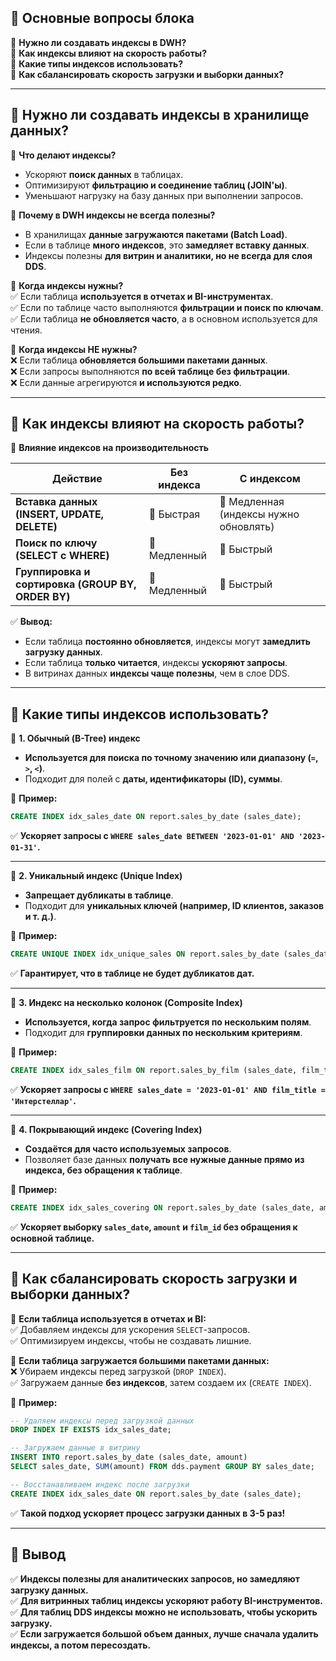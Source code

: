 ## 🎯 **Основные вопросы блока**

🔹 **Нужно ли создавать индексы в DWH?**  
🔹 **Как индексы влияют на скорость работы?**  
🔹 **Какие типы индексов использовать?**  
🔹 **Как сбалансировать скорость загрузки и выборки данных?**

---

## 📌 **Нужно ли создавать индексы в хранилище данных?**

🎯 **Что делают индексы?**

- Ускоряют **поиск данных** в таблицах.
- Оптимизируют **фильтрацию и соединение таблиц (JOIN'ы)**.
- Уменьшают нагрузку на базу данных при выполнении запросов.

🎯 **Почему в DWH индексы не всегда полезны?**

- В хранилищах **данные загружаются пакетами (Batch Load)**.
- Если в таблице **много индексов**, это **замедляет вставку данных**.
- Индексы полезны **для витрин и аналитики, но не всегда для слоя DDS**.

📌 **Когда индексы нужны?**  
✅ Если таблица **используется в отчетах и BI-инструментах**.  
✅ Если по таблице часто выполняются **фильтрации и поиск по ключам**.  
✅ Если таблица **не обновляется часто**, а в основном используется для чтения.

📌 **Когда индексы НЕ нужны?**  
❌ Если таблица **обновляется большими пакетами данных**.  
❌ Если запросы выполняются **по всей таблице без фильтрации**.  
❌ Если данные агрегируются **и используются редко**.

---

## 📌 **Как индексы влияют на скорость работы?**

🎯 **Влияние индексов на производительность**

|Действие|Без индекса|С индексом|
|---|---|---|
|**Вставка данных (INSERT, UPDATE, DELETE)**|🔹 Быстрая|🔻 Медленная (индексы нужно обновлять)|
|**Поиск по ключу (SELECT с WHERE)**|🔻 Медленный|🔹 Быстрый|
|**Группировка и сортировка (GROUP BY, ORDER BY)**|🔻 Медленный|🔹 Быстрый|

✅ **Вывод:**

- Если таблица **постоянно обновляется**, индексы могут **замедлить загрузку данных**.
- Если таблица **только читается**, индексы **ускоряют запросы**.
- В витринах данных **индексы чаще полезны**, чем в слое DDS.

---

## 📌 **Какие типы индексов использовать?**

🎯 **1. Обычный (B-Tree) индекс**

- **Используется для поиска по точному значению или диапазону (`=`, `>`, `<`)**.
- Подходит для полей с **даты, идентификаторы (ID), суммы**.

📌 **Пример:**

```sql
CREATE INDEX idx_sales_date ON report.sales_by_date (sales_date);
```

✅ **Ускоряет запросы с `WHERE sales_date BETWEEN '2023-01-01' AND '2023-01-31'`.**

---

🎯 **2. Уникальный индекс (Unique Index)**

- **Запрещает дубликаты в таблице**.
- Подходит для **уникальных ключей (например, ID клиентов, заказов и т. д.)**.

📌 **Пример:**

```sql
CREATE UNIQUE INDEX idx_unique_sales ON report.sales_by_date (sales_date);
```

✅ **Гарантирует, что в таблице не будет дубликатов дат.**

---

🎯 **3. Индекс на несколько колонок (Composite Index)**

- **Используется, когда запрос фильтруется по нескольким полям**.
- Подходит для **группировки данных по нескольким критериям**.

📌 **Пример:**

```sql
CREATE INDEX idx_sales_film ON report.sales_by_film (sales_date, film_title);
```

✅ **Ускоряет запросы с `WHERE sales_date = '2023-01-01' AND film_title = 'Интерстеллар'`.**

---

🎯 **4. Покрывающий индекс (Covering Index)**

- **Создаётся для часто используемых запросов**.
- Позволяет базе данных **получать все нужные данные прямо из индекса, без обращения к таблице**.

📌 **Пример:**

```sql
CREATE INDEX idx_sales_covering ON report.sales_by_date (sales_date, amount) INCLUDE (film_id);
```

✅ **Ускоряет выборку `sales_date`, `amount` и `film_id` без обращения к основной таблице.**

---

## 📌 **Как сбалансировать скорость загрузки и выборки данных?**

🎯 **Если таблица используется в отчетах и BI:**  
✅ Добавляем индексы для ускорения `SELECT`-запросов.  
✅ Оптимизируем индексы, чтобы не создавать лишние.

🎯 **Если таблица загружается большими пакетами данных:**  
❌ Убираем индексы перед загрузкой (`DROP INDEX`).  
✅ Загружаем данные **без индексов**, затем создаем их (`CREATE INDEX`).

📌 **Пример:**

```sql
-- Удаляем индексы перед загрузкой данных
DROP INDEX IF EXISTS idx_sales_date;

-- Загружаем данные в витрину
INSERT INTO report.sales_by_date (sales_date, amount)
SELECT sales_date, SUM(amount) FROM dds.payment GROUP BY sales_date;

-- Восстанавливаем индекс после загрузки
CREATE INDEX idx_sales_date ON report.sales_by_date (sales_date);
```

✅ **Такой подход ускоряет процесс загрузки данных в 3-5 раз!**

---

## 🔑 **Вывод**

✅ **Индексы полезны для аналитических запросов, но замедляют загрузку данных.**  
✅ **Для витринных таблиц индексы ускоряют работу BI-инструментов.**  
✅ **Для таблиц DDS индексы можно не использовать, чтобы ускорить загрузку.**  
✅ **Если загружается большой объем данных, лучше сначала удалить индексы, а потом пересоздать.**